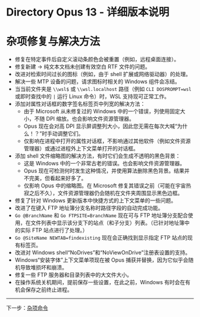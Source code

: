 # Directory Opus 13 - 详细版本说明

# 杂项修复与解决方法

- 修复在特定事件后自定义滚动条颜色会被重置（例如，远程桌面连接）。
- 修复新建 -> 纯文本文档未创建有效空白 RTF 文件的问题。
- 改进对检索时间过长的图标（例如，由于 shell 扩展或网络驱动器）的处理。
- 解决一些 MTP 设备的问题，请求图标时相关的 Windows 组件会冻结。
- 当当前文件夹是 `\\wsl$` 或 `\\wsl.localhost` 路径（例如 `CLI DOSPROMPT=wsl` 或即时查找中的 `|` 运行 Linux 命令）时，WSL 支持现可正常工作。
- 添加对属性对话框的数字签名标签页中列宽的解决方法：
  - 由于 Microsoft 从未修复过的 Windows 中的一个错误，列使用固定大小，不随 DPI 缩放。也会影响文件资源管理器。
  - Opus 现在会对高 DPI 显示屏调整列大小，因此您无需在每次大喊“为什么！？”时手动调整它们。
  - 仅影响在进程中打开的属性对话框，不影响通过其他软件（例如文件资源管理器）或通过进程外上下文菜单打开的对话框。
- 添加 shell 文件缩略图的解决方法，有时它们会生成不透明的黑色背景：
  - 这是 Windows 中的一个非常古老的错误。也会影响文件资源管理器。
  - Opus 现在可检测何时发生这种情况，并使用算法删除黑色背景。结果并不完美，但看起来好多了。
  - 仅影响 Opus 中的缩略图。在 Microsoft 修复其错误之前（可能在宇宙热寂之后不久），文件资源管理器仍会随机在文件夹周围显示黑色边框。
- 修复了针对 Windows 更新版本中快捷方式的上下文菜单的一些问题。
- 改进了在键入 FTP 地址簿分支名称时路径字段的自动完成功能。
- `Go @BranchName` 和 `Go FTPSITE=BranchName` 现在可与 FTP 地址簿分支配合使用，在文件列表中显示该分支下的站点（和子分支）列表。（已针对地址簿中的实际 FTP 站点进行了处理。）
- `Go @SiteName NEWTAB=findexisting` 现在会正确找到显示指定 FTP 站点的现有标签页。
- 改进对 Windows shell“NoDrives”和“NoViewOnDrive”注册表设置的支持。
- Windows“安装字体”上下文菜单项现在被 Opus 捕获并替换，因为它似乎会随机导致堆损坏和崩溃。
- 修复一些 FTP 服务器和目录列表中的大文件大小。
- 在操作系统关机期间，提前保存一些设置，在此之前，Windows 有时会在有机会保存之前终止进程。

------------------------------------------------------------------------

下一步：[杂项命令](/Manual/release_history/opus13_detailed/misc_commands.zh.md)